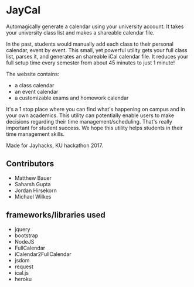 # JayCal

Automagically generate a calendar using your university account. It takes your university class list and makes a shareable calendar file.

In the past, students would manually add each class to their personal calendar, event by event. This small, yet powerful utility gets your full class list, parses it, and generates an shareable iCal calendar file. It reduces your full setup time every semester from about 45 minutes to just 1 minute!

The website contains:
- a class calendar
- an event calendar
- a customizable exams and homework calendar

It's a 1 stop place where you can find what's happening on campus and in your own academics. This utility can potentially enable users to make decisions regarding their time management/scheduling. That's really important for student success. We hope this utility helps students in their time management skills.

Made for Jayhacks, KU hackathon 2017.

## Contributors

- Matthew Bauer
- Saharsh Gupta
- Jordan Hirsekorn
- Michael Wilkes

## frameworks/libraries used

- jquery
- bootstrap
- NodeJS
- FullCalendar
- iCalendar2FullCalendar
- jsdom
- request
- ical.js
- heroku
